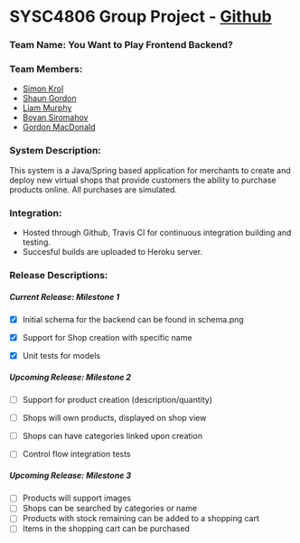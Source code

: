 # SYSC4806 Group Project - [Github](https://github.com/simonkrol/YouWantToPlayFrontendBackend)

### Team Name: You Want to Play Frontend Backend?

### Team Members:
- [Simon Krol](https://github.com/simonkrol)
- [Shaun Gordon](https://github.com/swim224)
- [Liam Murphy](https://github.com/L-Murphy)
- [Boyan Siromahov](https://github.com/BoyanSiromahov)
- [Gordon MacDonald](https://github.com/GordonMacDonald16)

### System Description:
This system is a Java/Spring based application for merchants to create and deploy new virtual shops that provide customers the ability to purchase products online. All purchases are simulated.

### Integration:
- Hosted through Github, Travis CI for continuous integration building and testing.
- Succesful builds are uploaded to Heroku server.

### Release Descriptions:
##### Current Release: Milestone 1
- [x] Initial schema for the backend can be found in schema.png
- [x] Support for Shop creation with specific name
- [x] Unit tests for models


##### Upcoming Release: Milestone 2
- [ ] Support for product creation (description/quantity)
- [ ] Shops will own products, displayed on shop view
- [ ] Shops can have categories linked upon creation
- [ ] Control flow integration tests


##### Upcoming Release: Milestone 3
- [ ] Products will support images
- [ ] Shops can be searched by categories or name
- [ ] Products with stock remaining can be added to a shopping cart
- [ ] Items in the shopping cart can be purchased
